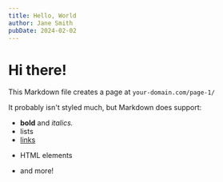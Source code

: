 ```yaml
---
title: Hello, World
author: Jane Smith
pubDate: 2024-02-02
---
```


# Hi there!

This Markdown file creates a page at `your-domain.com/page-1/`

It probably isn't styled much, but Markdown does support:

- **bold** and _italics._
- lists
- [links](https://astro.build)
- <p>HTML elements</p>
- and more!
